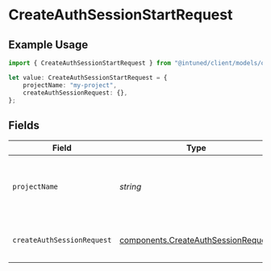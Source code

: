 # CreateAuthSessionStartRequest

## Example Usage

```typescript
import { CreateAuthSessionStartRequest } from "@intuned/client/models/operations";

let value: CreateAuthSessionStartRequest = {
    projectName: "my-project",
    createAuthSessionRequest: {},
};
```

## Fields

| Field                                                                                      | Type                                                                                       | Required                                                                                   | Description                                                                                | Example                                                                                    |
| ------------------------------------------------------------------------------------------ | ------------------------------------------------------------------------------------------ | ------------------------------------------------------------------------------------------ | ------------------------------------------------------------------------------------------ | ------------------------------------------------------------------------------------------ |
| `projectName`                                                                              | *string*                                                                                   | :heavy_check_mark:                                                                         | Your project name. It is the name you provide when creating a project.                     | my-project                                                                                 |
| `createAuthSessionRequest`                                                                 | [components.CreateAuthSessionRequest](../../models/components/createauthsessionrequest.md) | :heavy_check_mark:                                                                         | create authentication session request                                                      |                                                                                            |